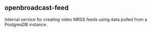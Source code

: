 ## openbroadcast-feed
Internal service for creating video MRSS feeds using data pulled from a PostgresDB instance.
